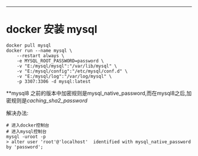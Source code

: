 ***
# docker 安装 mysql

```shell
docker pull mysql
docker run --name mysql \
    --restart always \
    -e MYSQL_ROOT_PASSWORD=password \
    -v "E:/mysql/mysql":"/var/lib/mysql" \
    -v "E:/mysql/config":"/etc/mysql/conf.d" \
    -v "E:/mysql/log":"/var/log/mysql" \
    -p 3307:3306 -d mysql:latest
```

**mysql8 之前的版本中加密规则是mysql_native_password,而在mysql8之后,加密规则是*caching_sha2_password*

解决办法:
```shell
# 进入docker控制台
# 进入mysql控制台
mysql -uroot -p
> alter user 'root'@'localhost'  identified with mysql_native_password by 'password';
```